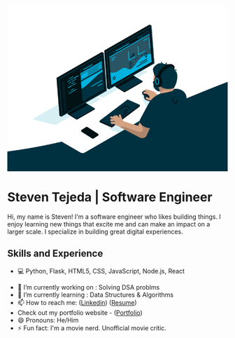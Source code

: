 ![Frontend Software Engineer](https://github.com/stejeda21/stejeda21/blob/main/code.gif)

# Steven Tejeda  | Software Engineer

Hi, my name is Steven! I'm a software engineer who likes building things. I enjoy learning new things that excite me and can make an impact on a larger scale. I specialize in building great digital experiences.

## Skills and Experience
* 💻 Python, Flask, HTML5, CSS, JavaScript, Node.js, React

- 🔭 I’m currently working on : Solving DSA problms
- 🌱 I’m currently learning : Data Structures & Algorithms 
- 📫 How to reach me: ([Linkedin](https://www.linkedin.com/in/steventejeda/))  ([Resume](https://steventejeda.tech/resume/Resume.pdf)) 
- Check out my portfolio website - ([Portfolio](https://steventejeda.tech/))
- 😄 Pronouns: He/Him 
- ⚡ Fun fact: I'm a movie nerd. Unofficial movie critic.  




